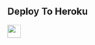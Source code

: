 

## Deploy To Heroku

<a href="https://heroku.com/deploy?template=https://github.com/Abhaybaby/TXTtovideo-.git">
     <img height="30px" src="https://img.shields.io/badge/Deploy%20To%20Heroku-blueviolet?style=for-the-badge&logo=heroku">
  </a>
